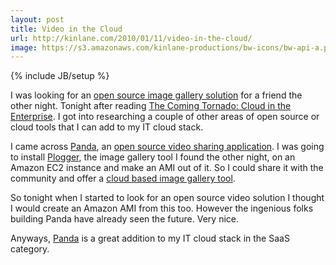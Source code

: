 ```yaml
---
layout: post
title: Video in the Cloud
url: http://kinlane.com/2010/01/11/video-in-the-cloud/
image: https://s3.amazonaws.com/kinlane-productions/bw-icons/bw-api-a.png
---
```

{% include JB/setup %}
<p>
     I was looking for an <a href="http://www.kinlane.com/?p=1154">open source image gallery solution</a> for a friend the other night. Tonight after reading <a href="http://www.techcrunch.com/2010/01/10/cloud-computing-enterprise/">The Coming Tornado: Cloud in the Enterprise</a>. I got into researching a couple of other areas of open source or cloud tools that I can add to my IT cloud stack.
</p>

<p>
     I came across <a href="http://pandastream.com">Panda</a>, an <a href="http://www.itintheclouds.com/?p=59">open source video sharing application</a>. I was going to install <a href="http://www.plogger.org/">Plogger</a>, the image gallery tool I found the other night, on an Amazon EC2 instance and make an AMI out of it. So I could share it with the community and offer a <a href="http://www.itintheclouds.com/?p=61">cloud based image gallery tool</a>.
</p>

<p>
     So tonight when I started to look for an open source video solution I thought I would create an Amazon AMI from this too. However the ingenious folks building Panda have already seen the future. Very nice.
</p>

<p>
     Anyways, <a href="http://pandastream.com">Panda</a> is a great addition to my IT cloud stack in the SaaS category.
</p>